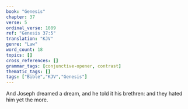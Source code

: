 ```yaml
---
book: "Genesis"
chapter: 37
verse: 5
ordinal_verse: 1089
ref: "Genesis 37:5"
translation: "KJV"
genre: "Law"
word_count: 18
topics: []
cross_references: []
grammar_tags: [conjunctive-opener, contrast]
thematic_tags: []
tags: ["Bible","KJV","Genesis"]
---
```

And Joseph dreamed a dream, and he told it his brethren: and they hated him yet the more.
